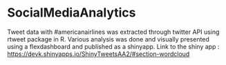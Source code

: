 # SocialMediaAnalytics
Tweet data with #americanairlines was extracted through twitter API using rtweet package in R. Various analysis was done and visually presented using a flexdashboard and published as a shinyapp. Link to the shiny app : https://devk.shinyapps.io/ShinyTweetsAA2/#section-wordcloud
